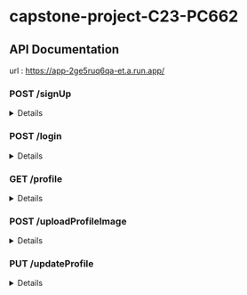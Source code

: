 # capstone-project-C23-PC662
## **API Documentation**

url : https://app-2ge5ruq6qa-et.a.run.app/

### **POST /signUp**
<details>

#### **Body** 
| Key         	| Type    	| Default 	| Required 	| Description                     	|
|--------------	|---------	| ---------	|----------	|---------------------------------	|
| name        	| String  	|         	| Yes      	| Name of the user                  |
| email       	| String    |          	| Yes      	| User email  (must be **unique**)                     	|
| password     	| String  	|          	| Yes       | User password                   	|

#### **Successful response**
  Register successfully (**201**)
```JSON
{
    "message": "user added"
}
```
#### **Failed response**
Some fields are not filled (400)
```JSON
{
    "message": "please fill every fields to sign up"
}
```
Email already exists (400)
```JSON
{
"message": "Email already exists"
}
```
</details>

### **POST /login**
<details>

#### **Body**
| Key         	| Type    	| Default 	| Required 	| Description                     	|
|--------------	|---------	| ---------	|----------	|---------------------------------	|
| email       	| String    |          	| Yes      	| User email                        |
| password     	| String  	|          	| Yes       | User password  

#### **Successful response**
  Login successfully (**200**)
```JSON
{
    "message": "login succeed",
    "token": "xxxxxxxxxxxxxxxxxxxxxxxxxxxxxxxxxxxxxxxxxx"
}
```
#### **Failed response**
Username/password inccorect (400)
```JSON
{
    "message": "email/password incorrect"
}
```

</details>

### **GET /profile**
<details>

#### **Header**
| Name         	| Type    	| Default 	| Required 	| Value                            	|
|--------------	| --------- | ---------	|----------	|---------------------------------	|
| Authorization | Bearer  	|         	| Yes      	| token from login |
#### **Successful response**
  Get user detail success (**200**)
```JSON
{
    "id": "xxxxxxxxxxxxxxx",
    "name": "xxxxxxxxxxxxxxx",
    "email": "xxxxxxxxxxxxxxx",
    "createdAt": "2023-06-15T14:11:42.755Z"
}
```
#### **Failed response**
not filling Bearer token (**400**)
```JSON
{
    "message": "token required"
}
```
Bearer token invalid (**400**)
```JSON
{
    "name": "JsonWebTokenError",
    "message": "invalid signature"
}
```

</details>

### **POST  /uploadProfileImage**
<details>

#### **Header**
| Name         	| Type    	| Default 	| Required 	| Value                            	|
|--------------	| --------- | ---------	|----------	|---------------------------------	|
| Authorization | Bearer  	|         	| Yes      	| token from login |
#### **Body** 
| Key         	| Type    	| Default 	| Required 	| Description                     	|
|--------------	|---------	| ---------	|----------	|---------------------------------	|
| profile       	| file    |          	| Yes      	| User profile picture                        |

#### **Successful response**
Upload profile picture success (**200**)
  ```JSON
{
    "message": "profile image sucessfully updated",
    "imageUrl": "xxxxxxxxxxxxxxxxxxxxxxxxxxxxxxxxxx"
}
```
#### **Failed response**
not filling Bearer token (**400**)
```JSON
{
    "message": "token required"
}
```
Bearer token invalid (**400**)
```JSON
{
    "name": "JsonWebTokenError",
    "message": "invalid signature"
}
```
not filling profile fields (**400**)
```JSON
{
    "message": "please fill profile fields"
}
```
</details>

### **PUT  /updateProfile**
<details>

#### **Header**
| Name         	| Type    	| Default 	| Required 	| Value                            	|
|--------------	| --------- | ---------	|----------	|---------------------------------	|
| Authorization | Bearer  	|         	| Yes      	| token from login |

#### **Body** 
| Key         	| Type    	| Default 	| Required 	| Description                     	|
|--------------	|---------	| ---------	|----------	|---------------------------------	|
| updatedName        	| String  	|    user name     	| No (but, at least one of other fields filled)      	| Name of the user                  |
| updatedEmail       	| String    |     user email     	| No (but, at least one of other fields filled)     	| User email  (must be **unique**)                     	|
| updatedPass     	| String  	|    user password      	| No (but, at least one of other fields filled)       | User password                   	|

#### **Successful response**
User profile updated (**200**)
```JSON
{
    "message": "user updated"
}
```

#### **Failed response**
not filling Bearer token (**400**)

```JSON
{
    "message": "token required"
}
```
Bearer token invalid (**400**)
```JSON
{
    "name": "JsonWebTokenError",
    "message": "invalid signature"
}
```
not filling any field (**400**)
```JSON
{
    "message": "please fill updateName/updatedEmail/updatedPass field"
}
```
</details>
